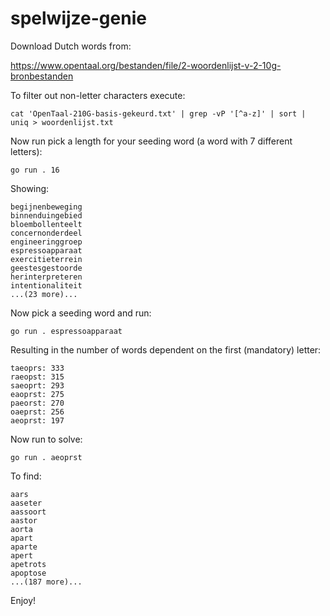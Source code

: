 # spelwijze-genie

Download Dutch words from:

https://www.opentaal.org/bestanden/file/2-woordenlijst-v-2-10g-bronbestanden

To filter out non-letter characters execute:

    cat 'OpenTaal-210G-basis-gekeurd.txt' | grep -vP '[^a-z]' | sort | uniq > woordenlijst.txt

Now run pick a length for your seeding word (a word with 7 different letters):

    go run . 16

Showing:

    begijnenbeweging
    binnenduingebied
    bloembollenteelt
    concernonderdeel
    engineeringgroep
    espressoapparaat
    exercitieterrein
    geestesgestoorde
    herinterpreteren
    intentionaliteit
    ...(23 more)...

Now pick a seeding word and run:

    go run . espressoapparaat

Resulting in the number of words dependent on the first (mandatory) letter:

    taeoprs: 333
    raeopst: 315
    saeoprt: 293
    eaoprst: 275
    paeorst: 270
    oaeprst: 256
    aeoprst: 197

Now run to solve:

    go run . aeoprst

To find:

    aars
    aaseter
    aassoort
    aastor
    aorta
    apart
    aparte
    apert
    apetrots
    apoptose
    ...(187 more)...

Enjoy!